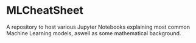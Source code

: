 # MLCheatSheet
A repository to host various Jupyter Notebooks explaining most common Machine Learning models, aswell as some mathematical background.
